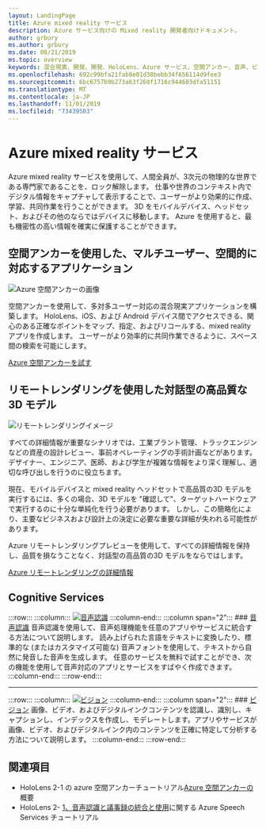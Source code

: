 ```yaml
---
layout: LandingPage
title: Azure mixed reality サービス
description: Azure サービス向けの Mixed reality 開発者向けドキュメント。
author: grbury
ms.author: grbury
ms.date: 08/21/2019
ms.topic: overview
keywords: 混合現実、開発、開発、HoloLens、Azure サービス、空間アンカー、音声、ビジョン、リモートレンダリング
ms.openlocfilehash: 692c99bfa21fab8e01d38bebb34f656114d9fee3
ms.sourcegitcommit: 6bc6757b9b273a63f260f1716c944603dfa51151
ms.translationtype: MT
ms.contentlocale: ja-JP
ms.lasthandoff: 11/01/2019
ms.locfileid: "73439503"
---
```

# <a name="azure-mixed-reality-services"></a>Azure mixed reality サービス
Azure mixed reality サービスを使用して、人間全員が、3次元の物理的な世界である専門家であることを、ロック解除します。 仕事や世界のコンテキスト内でデジタル情報をキャプチャして表示することで、ユーザーがより効果的に作成、学習、共同作業を行うことができます。 3D をモバイルデバイス、ヘッドセット、およびその他のならではデバイスに移動します。 Azure を使用すると、最も機密性の高い情報を確実に保護することができます。

## <a name="multi-user-spatially-aware-applications-using-spatial-anchors"></a>空間アンカーを使用した、マルチユーザー、空間的に対応するアプリケーション

![ Azure 空間アンカーの画像](images/AzureSpatialAnchors.jpg)

空間アンカーを使用して、多対多ユーザー対応の混合現実アプリケーションを構築します。 HoloLens、iOS、および Android デバイス間でアクセスできる、関心のある正確なポイントをマップ、指定、およびリコールする、mixed reality アプリを作成します。 ユーザーがより効率的に共同作業できるように、スペース間の検索を可能にします。

[Azure 空間アンカーを試す](https://docs.microsoft.com/azure/spatial-anchors)


## <a name="interactive-high-quality-3d-models-using-remote-rendering"></a>リモートレンダリングを使用した対話型の高品質な3D モデル

![ リモートレンダリングイメージ](images/RemoteRendering.jpg)

すべての詳細情報が重要なシナリオでは、工業プラント管理、トラックエンジンなどの資産の設計レビュー、事前オペレーティングの手術計画などがあります。 デザイナー、エンジニア、医師、および学生が複雑な情報をより深く理解し、適切な呼び出しを行うのに役立ちます。

現在、モバイルデバイスと mixed reality ヘッドセットで高品質の3D モデルを実行するには、多くの場合、3D モデルを "確認して"、ターゲットハードウェアで実行するのに十分な単純化を行う必要があります。 しかし、この簡略化により、主要なビジネスおよび設計上の決定に必要な重要な詳細が失われる可能性があります。

Azure リモートレンダリングプレビューを使用して、すべての詳細情報を保持し、品質を損なうことなく、対話型の高品質の3D モデルをならではします。

[Azure リモートレンダリングの詳細情報](https://azure.microsoft.com/services/remote-rendering)


## <a name="cognitive-services"></a>Cognitive Services

:::row:::
    :::column:::
       [![音声認識](images/speech.jpg)](https://docs.microsoft.com/azure/cognitive-services/speech-service/)
    :::column-end:::
    :::column span="2":::
        ### <a name="speechhttpsdocsmicrosoftcomazurecognitive-servicesspeech-service"></a>[音声認識](https://docs.microsoft.com/azure/cognitive-services/speech-service/)
        音声認識を使用して、音声処理機能を任意のアプリやサービスに統合する方法について説明します。 読み上げられた言語をテキストに変換したり、標準的な (またはカスタマイズ可能な) 音声フォントを使用して、テキストから自然に発音した音声を生成します。 任意のサービスを無料で試すことができ、次の機能を使用して音声対応のアプリとサービスをすばやく作成できます。
    :::column-end:::
:::row-end:::

---

:::row:::
    :::column:::
       [![ビジョン](images/vision.jpg)](https://docs.microsoft.com/azure/cognitive-services/computer-vision/)
    :::column-end:::
    :::column span="2":::
        ### <a name="visionhttpsdocsmicrosoftcomazurecognitive-servicescomputer-vision"></a>[ビジョン](https://docs.microsoft.com/azure/cognitive-services/computer-vision/)
        画像、ビデオ、およびデジタルインクコンテンツを認識し、識別し、キャプションし、インデックスを作成し、モデレートします。アプリやサービスが画像、ビデオ、およびデジタルインク内のコンテンツを正確に特定して分析する方法について説明します。
    :::column-end:::
:::row-end:::




## <a name="see-also"></a>関連項目

* HoloLens 2-1 の azure 空間アンカーチュートリアル[Azure 空間アンカーの](mrlearning-asa-ch1.md)概要
* HoloLens 2- [1、音声認識と議事録の統合と使用](mrlearning-speechSDK-ch1.md)に関する Azure Speech Services チュートリアル